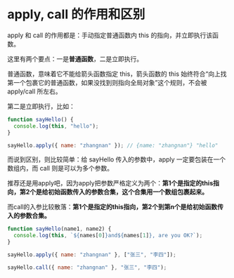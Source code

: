 # apply, call 的作用和区别

apply 和 call 的作用都是：手动指定普通函数内 this 的指向，并立即执行该函数。

这里有两个要点：一是**普通函数**，二是立即执行。

普通函数，意味着它不能给箭头函数指定 this，箭头函数的 this 始终符合“向上找第一个包裹它的普通函数，如果没找到则指向全局对象”这个规则，不会被 apply/call 所左右。

第二是立即执行，比如：

```js
function sayHello() {
  console.log(this, "hello");
}

sayHello.apply({ name: "zhangnan" }); // {name: "zhangnan"} "hello"
```

而说到区别，则比较简单：给 sayHello 传入的参数中，apply 一定要包装在一个数组内，而 call 则是可以为多个参数。

推荐还是用apply吧，因为apply把参数严格定义为两个：**第1个是指定的this指向，第2个是给初始函数传入的参数合集，这个合集用一个数组包裹起来。**

而call的入参比较散落：**第1个是指定的this指向，第2个到第n个是给初始函数传入的参数合集。**

```js
function sayHello(name1, name2) {
  console.log(this, `${names[0]}and${names[1]}, are you OK?`);
}

sayHello.apply({ name: "zhangnan" }, ["张三", "李四"]);

sayHello.call({ name: "zhangnan" }, "张三", "李四");
```
